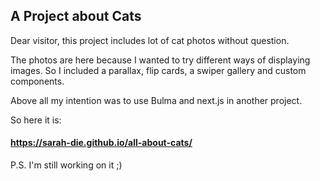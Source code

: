 ## A Project about Cats

Dear visitor,
this project includes lot of cat photos without question.

The photos are here because I wanted to try different ways of displaying images. 
So I included a parallax, flip cards, a swiper gallery and custom components.

Above all my intention was to use Bulma and next.js in another project.

So here it is:
#### https://sarah-die.github.io/all-about-cats/

P.S. I'm still working on it ;)